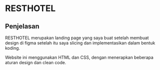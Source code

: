 # RESTHOTEL

<h2>Penjelasan</h2>
<p>RESTHOTEL merupakan landing page yang saya buat setelah membuat design di figma setelah itu saya slicing dan implementasikan dalam bentuk koding.</p>
<p>Website ini menggunakan HTML dan CSS, dengan menerapkan beberapa aturan design dan clean code.</p>
